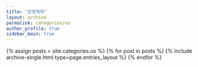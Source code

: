 ```yaml
---
title: "운영체제"
layout: archive
permalink: categories/os
author_profile: true
sidebar_main: true
---
```


{% assign posts = site.categories.os %}
{% for post in posts %} {% include archive-single.html type=page.entries_layout %} {% endfor %}